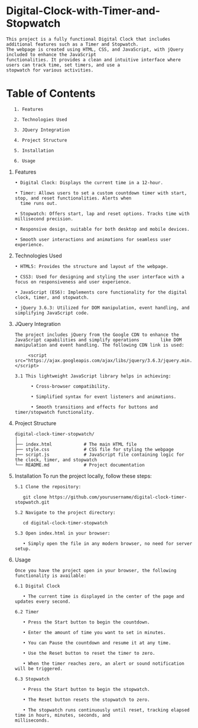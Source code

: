 # Digital-Clock-with-Timer-and-Stopwatch

    This project is a fully functional Digital Clock that includes additional features such as a Timer and Stopwatch. 
    The webpage is created using HTML, CSS, and JavaScript, with jQuery included to enhance the JavaScript 
    functionalities. It provides a clean and intuitive interface where users can track time, set timers, and use a 
    stopwatch for various activities.

# Table of Contents

       1. Features

       2. Technologies Used

       3. JQuery Integration

       4. Project Structure

       5. Installation

       6. Usage

1. Features

       • Digital Clock: Displays the current time in a 12-hour.

       • Timer: Allows users to set a custom countdown timer with start, stop, and reset functionalities. Alerts when 
         time runs out.

       • Stopwatch: Offers start, lap and reset options. Tracks time with millisecond precision.

       • Responsive design, suitable for both desktop and mobile devices.

       • Smooth user interactions and animations for seamless user experience.

2. Technologies Used

       • HTML5: Provides the structure and layout of the webpage.

       • CSS3: Used for designing and styling the user interface with a focus on responsiveness and user experience.

       • JavaScript (ES6): Implements core functionality for the digital clock, timer, and stopwatch.

       • jQuery 3.6.3: Utilized for DOM manipulation, event handling, and simplifying JavaScript code.

3. JQuery Integration

       The project includes jQuery from the Google CDN to enhance the JavaScript capabilities and simplify operations        like DOM manipulation and event handling. The following CDN link is used:

            <script src="https://ajax.googleapis.com/ajax/libs/jquery/3.6.3/jquery.min.js"></script>

       3.1 This lightweight JavaScript library helps in achieving:

             • Cross-browser compatibility.

             • Simplified syntax for event listeners and animations.

             • Smooth transitions and effects for buttons and timer/stopwatch functionality.

4. Project Structure

       digital-clock-timer-stopwatch/
       │
       ├── index.html            # The main HTML file
       ├── style.css             # CSS file for styling the webpage
       ├── script.js             # JavaScript file containing logic for the clock, timer, and stopwatch
       └── README.md             # Project documentation

5. Installation
To run the project locally, follow these steps:

       5.1 Clone the repository:

          git clone https://github.com/yourusername/digital-clock-timer-stopwatch.git

       5.2 Navigate to the project directory:

          cd digital-clock-timer-stopwatch

       5.3 Open index.html in your browser:

          • Simply open the file in any modern browser, no need for server setup.

6. Usage

       Once you have the project open in your browser, the following functionality is available:

       6.1 Digital Clock

          • The current time is displayed in the center of the page and updates every second.

       6.2 Timer

          • Press the Start button to begin the countdown.

          • Enter the amount of time you want to set in minutes.

          • You can Pause the countdown and resume it at any time.

          • Use the Reset button to reset the timer to zero.

          • When the timer reaches zero, an alert or sound notification will be triggered.

       6.3 Stopwatch

          • Press the Start button to begin the stopwatch.

          • The Reset button resets the stopwatch to zero.

          • The stopwatch runs continuously until reset, tracking elapsed time in hours, minutes, seconds, and                     milliseconds.
